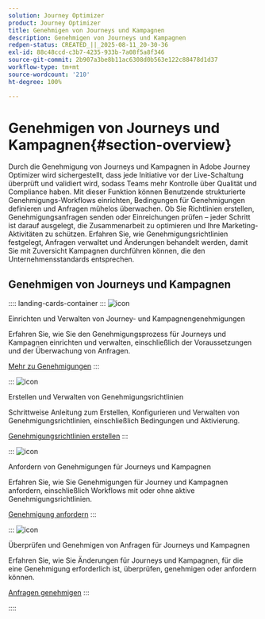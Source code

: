 ```yaml
---
solution: Journey Optimizer
product: Journey Optimizer
title: Genehmigen von Journeys und Kampagnen
description: Genehmigen von Journeys und Kampagnen
redpen-status: CREATED_||_2025-08-11_20-30-36
exl-id: 88c48ccd-c3b7-4235-933b-7a08f5a8f346
source-git-commit: 2b907a3be8b11ac6308d0b563e122c88478d1d37
workflow-type: tm+mt
source-wordcount: '210'
ht-degree: 100%

---
```


# Genehmigen von Journeys und Kampagnen{#section-overview}

Durch die Genehmigung von Journeys und Kampagnen in Adobe Journey Optimizer wird sichergestellt, dass jede Initiative vor der Live-Schaltung überprüft und validiert wird, sodass Teams mehr Kontrolle über Qualität und Compliance haben. Mit dieser Funktion können Benutzende strukturierte Genehmigungs-Workflows einrichten, Bedingungen für Genehmigungen definieren und Anfragen mühelos überwachen. Ob Sie Richtlinien erstellen, Genehmigungsanfragen senden oder Einreichungen prüfen – jeder Schritt ist darauf ausgelegt, die Zusammenarbeit zu optimieren und Ihre Marketing-Aktivitäten zu schützen. Erfahren Sie, wie Genehmigungsrichtlinien festgelegt, Anfragen verwaltet und Änderungen behandelt werden, damit Sie mit Zuversicht Kampagnen durchführen können, die den Unternehmensstandards entsprechen.

## Genehmigen von Journeys und Kampagnen

:::: landing-cards-container
:::
![icon](https://cdn.experienceleague.adobe.com/icons/book.svg?lang=de)

Einrichten und Verwalten von Journey- und Kampagnengenehmigungen

Erfahren Sie, wie Sie den Genehmigungsprozess für Journeys und Kampagnen einrichten und verwalten, einschließlich der Voraussetzungen und der Überwachung von Anfragen.

[Mehr zu Genehmigungen](../using/test-approve/gs-approval.md)
:::

:::
![icon](https://cdn.experienceleague.adobe.com/icons/gear.svg?lang=de)

Erstellen und Verwalten von Genehmigungsrichtlinien

Schrittweise Anleitung zum Erstellen, Konfigurieren und Verwalten von Genehmigungsrichtlinien, einschließlich Bedingungen und Aktivierung.

[Genehmigungsrichtlinien erstellen](../using/test-approve/approval-policies.md)
:::

:::
![icon](https://cdn.experienceleague.adobe.com/icons/list-check.svg?lang=de)

Anfordern von Genehmigungen für Journeys und Kampagnen

Erfahren Sie, wie Sie Genehmigungen für Journey und Kampagnen anfordern, einschließlich Workflows mit oder ohne aktive Genehmigungsrichtlinien.

[Genehmigung anfordern](../using/test-approve/request-approval.md)
:::

:::
![icon](https://cdn.experienceleague.adobe.com/icons/shield-halved.svg?lang=de)

Überprüfen und Genehmigen von Anfragen für Journeys und Kampagnen

Erfahren Sie, wie Sie Änderungen für Journeys und Kampagnen, für die eine Genehmigung erforderlich ist, überprüfen, genehmigen oder anfordern können.

[Anfragen genehmigen](../using/test-approve/review-approve-request.md)
:::

::::
